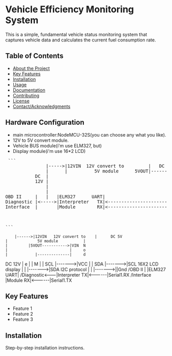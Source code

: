 # Vehicle Efficiency Monitoring System

This is a simple, fundamental vehicle status monitoring system that captures vehicle data and calculates the current fuel consumption rate.

## Table of Contents

- [About the Project](#about-the-project)
- [Key Features](#key-features)
- [Installation](#installation)
- [Usage](#usage)
- [Documentation](#documentation)
- [Contributing](#contributing)
- [License](#license)
- [Contact/Acknowledgments](#contactacknowledgments)

## Hardware Configuration
  * main microcontroller:NodeMCU-32S(you can choose any what you like).
  * 12V to 5V convert module.
  * Vehicle BUS module(i'm use ELM327, but)
  * Display module(i'm use 16*2 LCD)

<pre> ``` 
               |----->|12VIN  12V convert to         |   DC 5V    
               |      |          5V module      5VOUT|---------->|VIN         N            |
           DC  |                                                 |            o            |   
           12V |                                                 |            d            |        >-------->|VCC                    |
               |                                                 |            e         SCL|----------------->|SCL  16X2 LCD display  |
               |                                                 |            M         SDA|----------------->|SDA  I2C protocol      |
OBD II     |   |   |ELM327      UART|                            |            C            |       >-------->||Gnd                    |
Diagnostic |<----->|Interpreter   TX|<-------------------------->|Serial1.RX  U            |
Interface  |       |Module        RX|<-------------------------->|Serial1.TX  -            |
                                                                 |            3            |
                                                                 |            2            |
                                                                 |            S            |
``` </pre>



        |------>|12VIN   12V convert to    |      DC 5V
    |             5V module           | 
    |         |5VOUT----------->|VIN  N
    |                           |     o
    |            |--------------|     d
DC 12V         |                      e
    |          |                      M
    |          |                  SCL |------->|VCC
    |          |                  SDA |------->|SCL  16X2 LCD display
    |          |                      |------->|SDA  I2C protocol
    |          |                      |------->||Gnd
/OBD II   |   |ELM327   UART|
/Diagnostic<---|Interpreter  TX|<------|Serial1.RX
/Interface     |Module      RX|<------|Serial1.TX



## Key Features

- Feature 1
- Feature 2
- Feature 3

## Installation

Step-by-step installation instructions.

